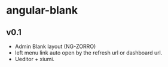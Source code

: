 # angular-blank

## v0.1
- Admin Blank layout (NG-ZORRO)
- left menu link auto open by the refresh url or dashboard url.
- Ueditor + xiumi.

